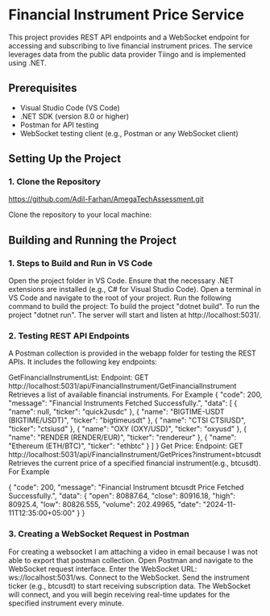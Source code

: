 # Financial Instrument Price Service

This project provides REST API endpoints and a WebSocket endpoint for accessing and subscribing to live financial instrument prices. The service leverages data from the public data provider Tiingo and is implemented using .NET.

## Prerequisites

- Visual Studio Code (VS Code)
- .NET SDK (version 8.0 or higher)
- Postman for API testing
- WebSocket testing client (e.g., Postman or any WebSocket client)

## Setting Up the Project

### 1. Clone the Repository

https://github.com/Adil-Farhan/AmegaTechAssessment.git

Clone the repository to your local machine:

## Building and Running the Project

### 1. Steps to Build and Run in VS Code

Open the project folder in VS Code.
Ensure that the necessary .NET extensions are installed (e.g., C# for Visual Studio Code).
Open a terminal in VS Code and navigate to the root of your project.
Run the following command to build the project:
To build the project "dotnet build".
To run the project "dotnet run".
The server will start and listen at http://localhost:5031/.

### 2. Testing REST API Endpoints

A Postman collection is provided in the webapp folder for testing the REST APIs. It includes the following key endpoints:

GetFinancialInstrumentList:
Endpoint: GET http://localhost:5031/api/FinancialInstrument/GetFinancialInstrument
Retrieves a list of available financial instruments.
For Example
{
"code": 200,
"message": "Financial Instruments Fetched Successfully.",
"data": [
{
"name": null,
"ticker": "quick2usdc"
},
{
"name": "BIGTIME-USDT (BIGTIME/USDT)",
"ticker": "bigtimeusdt"
},
{
"name": "CTSI CTSIUSD",
"ticker": "ctsiusd"
},
{
"name": "OXY (OXY/USD)",
"ticker": "oxyusd"
},
{
"name": "RENDER (RENDER/EUR)",
"ticker": "rendereur"
},
{
"name": "Ethereum (ETH/BTC)",
"ticker": "ethbtc"
}
]
}
Get Price:
Endpoint: GET http://localhost:5031/api/FinancialInstrument/GetPrices?instrument=btcusdt
Retrieves the current price of a specified financial instrument(e.g., btcusdt).
For Example

{
"code": 200,
"message": "Financial Instrument btcusdt Price Fetched Successfully.",
"data": {
"open": 80887.64,
"close": 80916.18,
"high": 80925.4,
"low": 80826.555,
"volume": 202.49965,
"date": "2024-11-11T12:35:00+05:00"
}
}

### 3. Creating a WebSocket Request in Postman
For creating a websocket I am attaching a video in email because I was not able to export that postman collection.
Open Postman and navigate to the WebSocket request interface.
Enter the WebSocket URL: ws://localhost:5031/ws.
Connect to the WebSocket.
Send the instrument ticker (e.g., btcusdt) to start receiving subscription data.
The WebSocket will connect, and you will begin receiving real-time updates for the specified instrument every minute.
